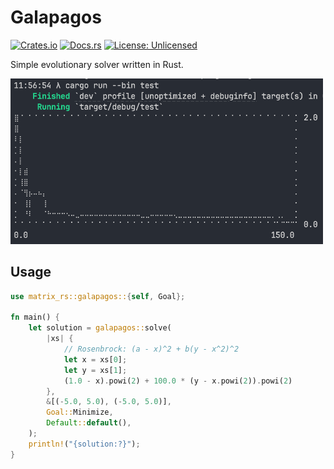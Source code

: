 # Galapagos

[![Crates.io](https://img.shields.io/crates/v/galapagos.svg)](https://crates.io/crates/galapagos)
[![Docs.rs](https://docs.rs/galapagos/badge.svg)](https://docs.rs/galapagos)
[![License: Unlicensed](https://img.shields.io/badge/License-Unlicensed-blue.svg)](https://unlicense.org/)

Simple evolutionary solver written in Rust.

<img src="images/history.png" alt="Graph of fitness over time" width="500" />

## Usage

```rust
use matrix_rs::galapagos::{self, Goal};

fn main() {
    let solution = galapagos::solve(
        |xs| {
            // Rosenbrock: (a - x)^2 + b(y - x^2)^2
            let x = xs[0];
            let y = xs[1];
            (1.0 - x).powi(2) + 100.0 * (y - x.powi(2)).powi(2)
        },
        &[(-5.0, 5.0), (-5.0, 5.0)],
        Goal::Minimize,
        Default::default(),
    );
    println!("{solution:?}");
}
```